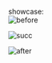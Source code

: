 showcase:  
![before](https://github.com/sxvxmx/elyra_pipline/assets/115085796/71a2cc3e-e224-4802-8ff5-5bd31fab2259)  

![succ](https://github.com/sxvxmx/elyra_pipline/assets/115085796/ec65797f-3284-49a0-9f77-ef4ffe4aff79)  

![after](https://github.com/sxvxmx/elyra_pipline/assets/115085796/9c23e493-9fdc-4f44-884d-96b0173622a7)
